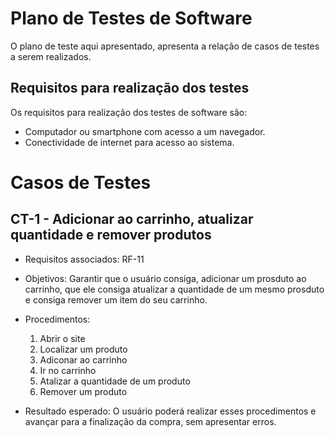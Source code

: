 # Plano de Testes de Software

O plano de teste aqui apresentado, apresenta a relação de casos de testes a serem realizados.

## Requisitos para realização dos testes 
Os requisitos para realização dos testes de software são:
* Computador ou smartphone com acesso a um navegador.
* Conectividade de internet para acesso ao sistema.
# Casos de Testes

## CT-1 - Adicionar ao carrinho, atualizar quantidade e remover produtos

* Requisitos associados: RF-11

* Objetivos: Garantir que o usuário consiga, adicionar um prosduto ao carrinho, que ele consiga atualizar a quantidade de um mesmo prosduto e consiga remover um item do seu carrinho.

* Procedimentos:

   1. Abrir o site
   2. Localizar um produto
   3. Adiconar ao carrinho
   4. Ir no carrinho
   5. Atalizar a quantidade de um produto
   6. Remover um produto

* Resultado esperado: O usuário poderá realizar esses procedimentos e avançar para a finalização da compra, sem apresentar erros.
